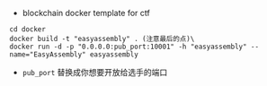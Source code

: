 * blockchain docker template for ctf

```
cd docker
docker build -t "easyassembly" . (注意最后的点)\
docker run -d -p "0.0.0.0:pub_port:10001" -h "easyassembly" --name="EasyAssembly" easyassembly
```

* `pub_port` 替换成你想要开放给选手的端口
